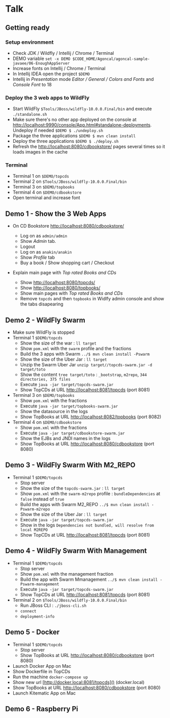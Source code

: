 # Talk

## Getting ready

### Setup environment 

- Check JDK / Wildfly / Intellij / Chrome / Terminal
- DEMO variable `set -x DEMO $CODE_HOME/Agoncal/agoncal-sample-javaee/06-EnoughAppServer`
- Increase fonts on Intellij / Chrome / Terminal
- In Intellij IDEA open the project `$DEMO`
- Intellij in _Presentation_ mode _Editor / General / Colors and Fonts_ and _Console Font_ to 18

### Deploy the 3 web apps to WildFly

- Start WildFly `$Tools/JBoss/wildfly-10.0.0.Final/bin` and execute `./standalone.sh`
- Make sure there's no other app deployed on the console at [http://localhost:9990/console/App.html#standalone-deployments](). Undeploy if needed `$DEMO $ ./undeploy.sh`
- Package the three applications `$DEMO $ mvn clean install` 
- Deploy the three applications `$DEMO $ ./deploy.sh`
- Refresh the [http://localhost:8080/cdbookstore/]() pages several times so it loads images in the cache

### Terminal

- Terminal 1 on `$DEMO/topcds`
- Terminal 2 on `$Tools/JBoss/wildfly-10.0.0.Final/bin`
- Terminal 3 on `$DEMO/topbooks`
- Terminal 4 on `$DEMO/cdbookstore`
- Open terminal and increase font

## Demo 1 - Show the 3 Web Apps

- On CD Bookstore [http://localhost:8080/cdbookstore/]() 
    - Log on as `admin/admin`
    - Show *Admin* tab.
    - Logout
    - Log on as `anakin/anakin`
    - Show *Profile* tab
    - Buy a book / Show shopping cart / Checkout

- Explain main page with *Top rated Books and CDs*
    - Show [http://localhost:8080/topcds/]()
    - Show [http://localhost:8080/topbooks/]()
    - Show main pages with *Top rated Books and CDs*
    - Remove `topcds` and then `topbooks` in Widlfy admin console and show the tabs disapearing

## Demo 2 - WildFly Swarm

- Make sure WildFly is stopped
- Terminal 1 `$DEMO/topcds`
    - Show the size of the war : `ll target`
    - Show `pom.xml` with the `swarm` profile and the fractions
    - Build the 3 apps with Swarm `../$ mvn clean install -Pswarm`
    - Show the size of the Uber Jar : `ll target`
    - Unzip the Swarm Uber Jar `unzip target//topcds-swarm.jar -d target/toto`
    - Show the content `tree target/toto` : `_bootstrap`, `m2repo`, `344 directories, 375 files`
    - Execute `java -jar target/topcds-swarm.jar`
    - Show TopCDs at URL [http://localhost:8081/topcds]() (port 8081)
- Terminal 3 on `$DEMO/topbooks`
    - Show `pom.xml` with the fractions
    - Execute `java -jar target/topbooks-swarm.jar`
    - Show the datasource in the logs
    - Show TopBooks at URL [http://localhost:8082/topbooks]() (port 8082)
- Terminal 4 on `$DEMO/cdbookstore`
    - Show `pom.xml` with the fractions
    - Execute `java -jar target/cdbookstore-swarm.jar`
    - Show the EJBs and JNDI names in the logs
    - Show TopBooks at URL [http://localhost:8080/cdbookstore]() (port 8080)
    
## Demo 3 - WildFly Swarm With M2_REPO

- Terminal 1 `$DEMO/topcds`
    - Stop server
    - Show the size of the `topcds-swarm.jar` : `ll target`
    - Show `pom.xml` with the `swarm-m2repo` profile : `bundleDependencies` at `false` instead of `true`
    - Build the apps with Swarm M2_REPO `../$ mvn clean install -Pswarm-m2repo`
    - Show the size of the Uber Jar : `ll target`
    - Execute `java -jar target/topcds-swarm.jar`
    - Show in the logs `Dependencies not bundled, will resolve from local M2REPO`
    - Show TopCDs at URL [http://localhost:8081/topcds]() (port 8081)

## Demo 4 - WildFly Swarm With Management

- Terminal 1 `$DEMO/topcds`
    - Stop server
    - Show `pom.xml` with the management fraction
    - Build the app with Swarm Mmanagement `../$ mvn clean install -Pswarm-management`
    - Execute `java -jar target/topcds-swarm.jar`
    - Show TopCDs at URL [http://localhost:8081/topcds]() (port 8081)
- Terminal 2 on `$Tools/JBoss/wildfly-10.0.0.Final/bin`
    - Run JBoss CLI : `./jboss-cli.sh`
    - `connect`
    - `deployment-info`
    
## Demo 5 - Docker

- Terminal 1 `$DEMO/topcds`
    - Stop server
    - Show TopBooks at URL [http://localhost:8080/cdbookstore]() (port 8080)
- Launch Docker App on Mac
- Show Dockerfile in TopCDs
- Run the machine `docker-compose up`
- Show new url [http://docker.local:8081/topcds]() (docker.local)
- Show TopBooks at URL [http://localhost:8080/cdbookstore]() (port 8080)
- Launch Kitematic App on Mac

## Demo 6 - Raspberry Pi
